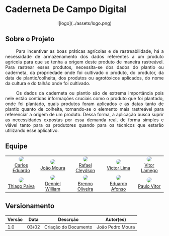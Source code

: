 <h1> Caderneta De Campo Digital</h1>

<center>
![logo](../assets/logo.png)
</center>

## Sobre o Projeto

<p align="justify">&emsp;&emsp;
Para incentivar as boas práticas agrícolas e de rastreabilidade, há a necessidade de armazenamento dos dados referentes a um produto agrícola para que se tenha a origem deste produto de maneira rastreável. Para rastrear esses produtos, necessita-se dos dados do plantio ou caderneta, da propriedade onde foi cultivado o produto, do produtor, da data de plantio/colheita, dos produtos ou agrotóxicos aplicados, do nome da cultura e do talhão onde foi cultivado.
</p>

<p align="justify">&emsp;&emsp;
Os dados da caderneta ou plantio são de extrema importância pois nele estão contidas informações cruciais como o produto que foi plantado, onde foi plantado, quais produtos foram aplicados e as datas tanto de plantio quanto de colheita, tornando-se o elemento mais rastreável para referenciar a origem de um produto. Dessa forma, a aplicação busca suprir as necessidades expostas por essa demanda real, de forma simples e viável tanto para os produtores quando para os técnicos que estarão utilizando esse aplicativo.
</p>

## Equipe

<center>

<table>
    <tr>
      <!-- Carlos   -->
       <td align="center"><a href="https://github.com/carlosfiuza"><img style="border-radius: 50%;" src="https://github.com/carlosfiuza.png" width="100px;"/><br />         Carlos Eduardo
         </a>
      </td>
     <!-- Joao   -->
       <td align="center"><a href="https://github.com/joao-moura"><img style="border-radius: 50%;" src="https://github.com/joao-moura.png" width="100px;"/><br />         João Moura
         </a>
      </td>
     <!-- Rafael   -->
       <td align="center"><a href="https://github.com/rcleydsonr"><img style="border-radius: 50%;" src="https://github.com/rcleydsonr.png" width="100px;"/><br />           Rafael Cleydson
        </a>
      </td>
      <!-- Vitor   -->
       <td align="center"><a href="https://github.com/vital14"><img style="border-radius: 50%;" src="https://github.com/vital14.png" width="100px;"/><br />                 Victor Lima
         </a>
      </td>
      <!-- Vitor Lamego   -->
       <td align="center"><a href="https://github.com/vitorlamego"><img style="border-radius: 50%;" src="https://github.com/vitorlamego.png" width="100px;"/><br />         Vitor Lamego
         </a>
    </tr>
    <tr>
      </td>
       <!-- Thiago   -->
       <td align="center"><a href="https://github.com/thiagohdaqw"><img style="border-radius: 50%;" src="https://github.com/thiagohdaqw.png" width="100px;"/><br />         Thiago Paiva
         </a>
      </td>
      <!-- Denniel   -->
       <td align="center"><a href="https://github.com/Denniel-sudo"><img style="border-radius: 50%;" src="https://github.com/Denniel-sudo.png" width="100px;"/><br />       Denniel William
         </a>
      </td>
     <!--  Brenno  -->
       <td align="center"><a href="https://github.com/brenno-silva"><img style="border-radius: 50%;" src="https://github.com/brenno-silva.png" width="100px;"/><br />        Brenno Oliveira
         </a>
      </td>
     <!--  Eduardo  -->
       <td align="center"><a href="https://github.com/oEduardoAfonso"><img style="border-radius: 50%;" src="https://github.com/oEduardoAfonso.png" width="100px;"/><br />     Eduardo Afonso
        </a>
      </td>
      <!--  Paulo  -->
       <td align="center"><a href="https://github.com/PauloAbiAcl"><img style="border-radius: 50%;" src="https://github.com/PauloAbiAcl.png" width="100px;"/><br />            Paulo Vitor
         </a>
      </td>
    </tr>
</table>

</center>


## Versionamento

| Versão | Data  | Descrção                      | Autor(es)       |
| ------ | ----- | ------------------------------ | --------------- |
| 1.0    | 03/02 | Criação do Documento           | João Pedro Moura |
